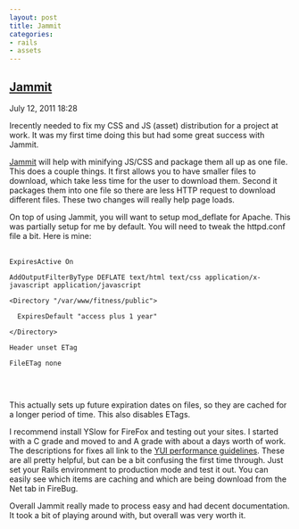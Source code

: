```yaml
---
layout: post
title: Jammit
categories: 
- rails 
- assets
---
```

<div>
  <h2><a href="/posts/13">Jammit</a></h2>
  <p>July 12, 2011 18:28</p>
  <div><p class="intro"><span class="first-letter">I</span>recently needed to fix my CSS and JS (asset) distribution for a project at work.  It was my first time doing this but had some great success with Jammit.</p>
<p><a href="http://documentcloud.github.com/jammit/">Jammit</a> will help with minifying JS/CSS and package them all up as one file.  This does a couple things.  It first allows you to have smaller files to download, which take less time for the user to download them.  Second it packages them into one file so there are less HTTP request to download different files.  These two changes will really help page loads.</p>
<p>
On top of using Jammit, you will want to setup mod_deflate for Apache.  This was partially setup for me by default.  You will need to tweak the httpd.conf file a bit.  Here is mine:<br><br>
<code>
ExpiresActive On<br>
AddOutputFilterByType DEFLATE text/html text/css application/x-javascript application/javascript<br>
&lt;Directory "/var/www/fitness/public"&gt;<br>
&nbsp;&nbsp;ExpiresDefault "access plus 1 year"<br>
&lt;/Directory&gt;<br>
Header unset ETag<br>
FileETag none<br>

</code><br>
This actually sets up future expiration dates on files, so they are cached for a longer period of time.  This also disables ETags.
</p>
<p>
I recommend install YSlow for FireFox and testing out your sites. I started with a C grade and moved to and A grade with about a days worth of work. The descriptions for fixes all link to the <a href="http://developer.yahoo.com/performance/">YUI performance guidelines</a>.  These are all pretty helpful, but can be a bit confusing the first time through.  Just set your Rails environment to production mode and test it out.  You can easily see which items are caching and which are being download from the Net tab in FireBug.
</p>
<p>
Overall Jammit really made to process easy and had decent documentation. It took a bit of playing around with, but overall was very worth it.
</p></div>
</div>